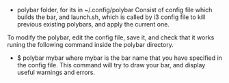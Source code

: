 * polybar folder, for its in ~/.config/polybar
Consist of config file which builds the bar, and launch.sh, which is called by i3 config file to kill previous existing polybars, and apply the current one.

To modify the polybar, edit the config file, save it, and check that it works runing the following command inside the polybar directory.
- $ polybar mybar
where mybar is the bar name that you have specified in the config file.
This command will try to draw your bar, and display useful warnings and errors.

